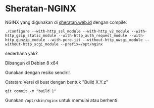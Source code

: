 # Sheratan-NGINX

NGINX yang digunakan di [sheratan.web.id](http://sheratan.web.id) dengan compile:

`./configure --with-http_ssl_module --with-http_v2_module --with-http_gzip_static_module --with-http_auth_request_module --with-http_gunzip_module --with-pcre-jit --without-http_uwsgi_module --without-http_scgi_module --prefix=/opt/nginx`

sederhana yak?

Dibangun di Debian 8 x64

Gunakan dengan resiko sendiri!

Catatan: Versi di buat dengan bentuk "Build X.Y.z"

`git commit -m "build 1"`

Gunakan `/opt/sbin/nginx` untuk memulai atau berhenti
